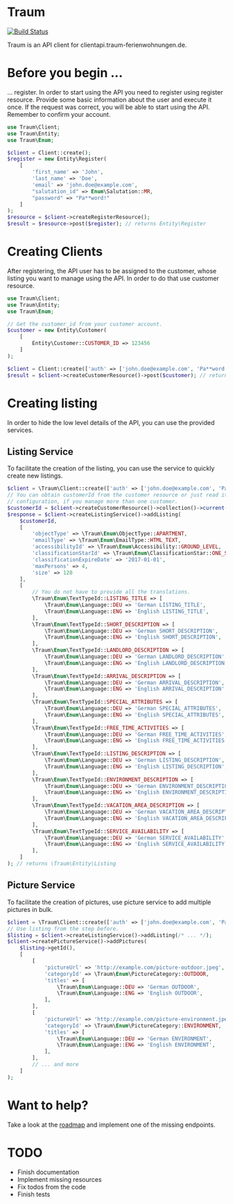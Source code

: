 # Traum

[![Build Status](https://travis-ci.org/theDisco/traum.svg?branch=master)](https://travis-ci.org/theDisco/traum)

Traum is an API client for clientapi.traum-ferienwohnungen.de.

# Before you begin ...

... register. In order to start using the API you need to register using register resource.
Provide some basic information about the user and execute it once. If the request was 
correct, you will be able to start using the API. Remember to confirm your account.

```php
use Traum\Client;
use Traum\Entity;
use Traum\Enum;

$client = Client::create();
$register = new Entity\Register(
    [
        'first_name' => 'John',
        'last_name' => 'Doe',
        'email' => 'john.doe@example.com',
        "salutation_id" => Enum\Salutation::MR,
        "password" => "Pa**word!"
    ]
);
$resource = $client->createRegisterResource();
$result = $resource->post($register); // returns Entity\Register
```

# Creating Clients

After registering, the API user has to be assigned to the customer, whose listing you want to manage
using the API. In order to do that use customer resource.

```php
use Traum\Client;
use Traum\Entity;
use Traum\Enum;

// Get the customer_id from your customer account.
$customer = new Entity\Customer(
    [
        Entity\Customer::CUSTOMER_ID => 123456
    ]
);

$client = Client::create(['auth' => ['john.doe@example.com', 'Pa**word!']]);
$result = $client->createCustomerResource()->post($customer); // returns Entity\Customer
```

# Creating listing

In order to hide the low level details of the API, you can use the provided services.

## Listing Service

To facilitate the creation of the listing, you can use the service to quickly create new
listings.

```php
$client = \Traum\Client::create(['auth' => ['john.doe@example.com', 'Pa**word!']]);
// You can obtain customerId from the customer resource or just read it from
// configuration, if you manage more than one customer.
$customerId = $client->createCustomerResource()->collection()->current()->getCustomerId();
$response = $client->createListingService()->addListing(
    $customerId,
    [
        'objectType' => \Traum\Enum\ObjectType::APARTMENT,
        'emailType' => \Traum\Enum\EmailType::HTML_TEXT,
        'accessibilityId' => \Traum\Enum\Accessibility::GROUND_LEVEL,
        'classificationStarId' => \Traum\Enum\ClassificationStar::ONE_STAR,
        'classificationExpireDate' => '2017-01-01',
        'maxPersons' => 4,
        'size' => 120
    ],
    [
        // You do not have to provide all the translations.
        \Traum\Enum\TextTypeId::LISTING_TITLE => [
            \Traum\Enum\Language::DEU => 'German LISTING_TITLE',
            \Traum\Enum\Language::ENG => 'English LISTING_TITLE',
        ],
        \Traum\Enum\TextTypeId::SHORT_DESCRIPTION => [
            \Traum\Enum\Language::DEU => 'German SHORT_DESCRIPTION',
            \Traum\Enum\Language::ENG => 'English SHORT_DESCRIPTION',
        ],
        \Traum\Enum\TextTypeId::LANDLORD_DESCRIPTION => [
            \Traum\Enum\Language::DEU => 'German LANDLORD_DESCRIPTION',
            \Traum\Enum\Language::ENG => 'English LANDLORD_DESCRIPTION',
        ],
        \Traum\Enum\TextTypeId::ARRIVAL_DESCRIPTION => [
            \Traum\Enum\Language::DEU => 'German ARRIVAL_DESCRIPTION',
            \Traum\Enum\Language::ENG => 'English ARRIVAL_DESCRIPTION',
        ],
        \Traum\Enum\TextTypeId::SPECIAL_ATTRIBUTES => [
            \Traum\Enum\Language::DEU => 'German SPECIAL_ATTRIBUTES',
            \Traum\Enum\Language::ENG => 'English SPECIAL_ATTRIBUTES',
        ],
        \Traum\Enum\TextTypeId::FREE_TIME_ACTIVITIES => [
            \Traum\Enum\Language::DEU => 'German FREE_TIME_ACTIVITIES',
            \Traum\Enum\Language::ENG => 'English FREE_TIME_ACTIVITIES',
        ],
        \Traum\Enum\TextTypeId::LISTING_DESCRIPTION => [
            \Traum\Enum\Language::DEU => 'German LISTING_DESCRIPTION',
            \Traum\Enum\Language::ENG => 'English LISTING_DESCRIPTION',
        ],
        \Traum\Enum\TextTypeId::ENVIRONMENT_DESCRIPTION => [
            \Traum\Enum\Language::DEU => 'German ENVIRONMENT_DESCRIPTION',
            \Traum\Enum\Language::ENG => 'English ENVIRONMENT_DESCRIPTION',
        ],
        \Traum\Enum\TextTypeId::VACATION_AREA_DESCRIPTION => [
            \Traum\Enum\Language::DEU => 'German VACATION_AREA_DESCRIPTION',
            \Traum\Enum\Language::ENG => 'English VACATION_AREA_DESCRIPTION',
        ],
        \Traum\Enum\TextTypeId::SERVICE_AVAILABILITY => [
            \Traum\Enum\Language::DEU => 'German SERVICE_AVAILABILITY',
            \Traum\Enum\Language::ENG => 'English SERVICE_AVAILABILITY',
        ],
    ]
); // returns \Traum\Entity\Listing
```

## Picture Service

To facilitate the creation of pictures, use picture service to add multiple pictures in bulk.

```php
$client = \Traum\Client::create(['auth' => ['john.doe@example.com', 'Pa**word!']]);
// Use listing from the step before.
$listing = $client->createListingService()->addListing(/* ... */);
$client->createPictureService()->addPictures(
    $listing->getId(),
    [
        [
            'pictureUrl' => 'http://example.com/picture-outdoor.jpeg',
            'categoryId' => \Traum\Enum\PictureCategory::OUTDOOR,
            'titles' => [
                \Traum\Enum\Language::DEU => 'German OUTDOOR',
                \Traum\Enum\Language::ENG => 'English OUTDOOR',
            ],
        ],
        [
            'pictureUrl' => 'http://example.com/picture-environment.jpeg',
            'categoryId' => \Traum\Enum\PictureCategory::ENVIRONMENT,
            'titles' => [
                \Traum\Enum\Language::DEU => 'German ENVIRONMENT',
                \Traum\Enum\Language::ENG => 'English ENVIRONMENT',
            ],
        ],
        // ... and more
    ]
);
```

# Want to help?

Take a look at the [roadmap](https://github.com/theDisco/traum/wiki#roadmap) and implement
one of the missing endpoints.

# TODO

* Finish documentation
* Implement missing resources
* Fix todos from the code
* Finish tests
